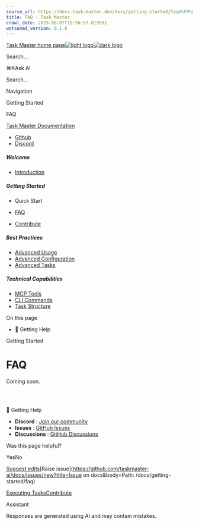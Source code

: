 ```yaml
---
source_url: https://docs.task-master.dev/docs/getting-started/faq#%F0%9F%92%AC-getting-help
title: FAQ - Task Master
crawl_date: 2025-08-07T10:56:57.019501
watsonmd_version: 0.1.0
---
```


[Task Master home page![light logo](https://mintlify.s3.us-west-1.amazonaws.com/taskmaster-49ce32d5/logo/task-master-logo.png)![dark logo](https://mintlify.s3.us-west-1.amazonaws.com/taskmaster-49ce32d5/logo/task-master-logo.png)](/)

Search...

⌘KAsk AI

Search...

Navigation

Getting Started

FAQ

[Task Master Documentation](/docs/introduction)

* [Github](https://github.com/eyaltoledano/claude-task-master)
* [Discord](https://discord.gg/fWJkU7rf)

##### Welcome

  * [Introduction](/docs/introduction)



##### Getting Started

  * Quick Start

  * [FAQ](/docs/getting-started/faq)
  * [Contribute](/docs/getting-started/contribute)



##### Best Practices

  * [Advanced Usage](/docs/best-practices)
  * [Advanced Configuration](/docs/best-practices/configuration-advanced)
  * [Advanced Tasks](/docs/best-practices/advanced-tasks)



##### Technical Capabilities

  * [MCP Tools](/docs/capabilities/mcp)
  * [CLI Commands](/docs/capabilities/cli-root-commands)
  * [Task Structure](/docs/capabilities/task-structure)



On this page

  * 💬 Getting Help



Getting Started

# FAQ

Coming soon.

## 

​

💬 Getting Help

  * **Discord** : [Join our community](https://discord.gg/taskmasterai)
  * **Issues** : [GitHub Issues](https://github.com/eyaltoledano/claude-task-master/issues)
  * **Discussions** : [GitHub Discussions](https://github.com/eyaltoledano/claude-task-master/discussions)



Was this page helpful?

YesNo

[Suggest edits](https://github.com/taskmaster-ai/docs/edit/main/docs/getting-started/faq.mdx)[Raise issue](https://github.com/taskmaster-ai/docs/issues/new?title=Issue on docs&body=Path: /docs/getting-started/faq)

[Executing Tasks](/docs/getting-started/quick-start/execute-quick)[Contribute](/docs/getting-started/contribute)

Assistant

Responses are generated using AI and may contain mistakes.